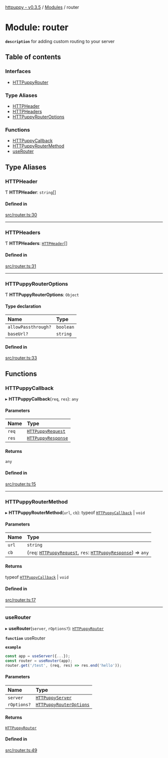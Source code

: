 [httpuppy - v0.3.5](../README.md) / [Modules](../modules.md) / router

# Module: router

**`description`** for adding custom routing to your server

## Table of contents

### Interfaces

- [HTTPuppyRouter](../interfaces/router.HTTPuppyRouter.md)

### Type Aliases

- [HTTPHeader](router.md#httpheader)
- [HTTPHeaders](router.md#httpheaders)
- [HTTPuppyRouterOptions](router.md#httpuppyrouteroptions)

### Functions

- [HTTPuppyCallback](router.md#httpuppycallback)
- [HTTPuppyRouterMethod](router.md#httpuppyroutermethod)
- [useRouter](router.md#userouter)

## Type Aliases

### HTTPHeader

Ƭ **HTTPHeader**: `string`[]

#### Defined in

[src/router.ts:30](https://github.com/abschill/httpuppy/blob/70dd813/src/router.ts#L30)

___

### HTTPHeaders

Ƭ **HTTPHeaders**: [`HTTPHeader`](router.md#httpheader)[]

#### Defined in

[src/router.ts:31](https://github.com/abschill/httpuppy/blob/70dd813/src/router.ts#L31)

___

### HTTPuppyRouterOptions

Ƭ **HTTPuppyRouterOptions**: `Object`

#### Type declaration

| Name | Type |
| :------ | :------ |
| `allowPassthrough?` | `boolean` |
| `baseUrl?` | `string` |

#### Defined in

[src/router.ts:33](https://github.com/abschill/httpuppy/blob/70dd813/src/router.ts#L33)

## Functions

### HTTPuppyCallback

▸ **HTTPuppyCallback**(`req`, `res`): `any`

#### Parameters

| Name | Type |
| :------ | :------ |
| `req` | [`HTTPuppyRequest`](../interfaces/server.HTTPuppyRequest.md) |
| `res` | [`HTTPuppyResponse`](../interfaces/server.HTTPuppyResponse.md) |

#### Returns

`any`

#### Defined in

[src/router.ts:15](https://github.com/abschill/httpuppy/blob/70dd813/src/router.ts#L15)

___

### HTTPuppyRouterMethod

▸ **HTTPuppyRouterMethod**(`url`, `cb`): typeof [`HTTPuppyCallback`](router.md#httpuppycallback) \| `void`

#### Parameters

| Name | Type |
| :------ | :------ |
| `url` | `string` |
| `cb` | (`req`: [`HTTPuppyRequest`](../interfaces/server.HTTPuppyRequest.md), `res`: [`HTTPuppyResponse`](../interfaces/server.HTTPuppyResponse.md)) => `any` |

#### Returns

typeof [`HTTPuppyCallback`](router.md#httpuppycallback) \| `void`

#### Defined in

[src/router.ts:17](https://github.com/abschill/httpuppy/blob/70dd813/src/router.ts#L17)

___

### useRouter

▸ **useRouter**(`server`, `rOptions?`): [`HTTPuppyRouter`](../interfaces/router.HTTPuppyRouter.md)

**`function`** useRouter

**`example`**
```javascript
const app = useServer({...});
const router = useRouter(app);
router.get('/test', (req, res) => res.end('hello'));
```

#### Parameters

| Name | Type |
| :------ | :------ |
| `server` | [`HTTPuppyServer`](../interfaces/server.HTTPuppyServer.md) |
| `rOptions?` | [`HTTPuppyRouterOptions`](router.md#httpuppyrouteroptions) |

#### Returns

[`HTTPuppyRouter`](../interfaces/router.HTTPuppyRouter.md)

#### Defined in

[src/router.ts:49](https://github.com/abschill/httpuppy/blob/70dd813/src/router.ts#L49)
